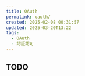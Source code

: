 ```yaml
---
title: OAuth
permalink: oauth/
created: 2025-02-08 00:31:57
updated: 2025-03-20T13:22
tags:
  - OAuth
  - 認証認可
---
```

## TODO